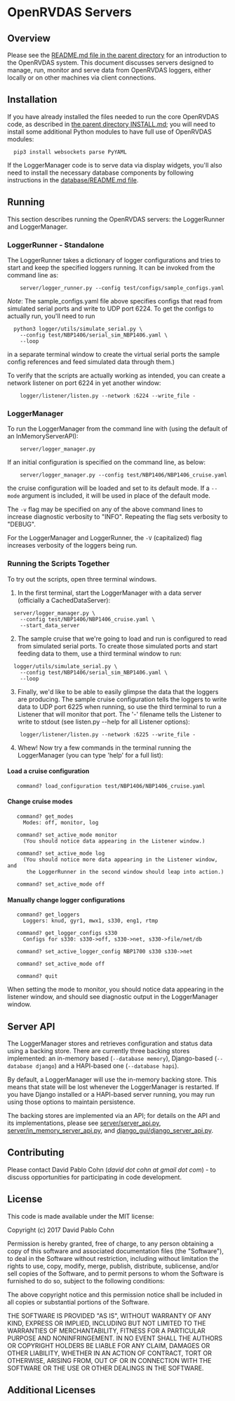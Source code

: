 # OpenRVDAS Servers

## Overview

Please see the [README.md file in the parent directory](../README.md)
for an introduction to the OpenRVDAS system. This document discusses
servers designed to manage, run, monitor and serve data from OpenRVDAS
loggers, either locally or on other machines via client connections.

## Installation

If you have already installed the files needed to run the core
OpenRVDAS code, as described in [the parent directory
INSTALL.md](../INSTALL.md); you will need to install some additional
Python modules to have full use of OpenRVDAS modules:

```
  pip3 install websockets parse PyYAML
```
If the LoggerManager code is to serve data via display widgets, you'll
also need to install the necessary database components by following
instructions in the [database/README.md file](../database/README.md).

## Running

This section describes running the OpenRVDAS servers: the LoggerRunner
and LoggerManager.

### LoggerRunner - Standalone

The LoggerRunner takes a dictionary of logger configurations and tries
to start and keep the specified loggers running. It can be invoked
from the command line as:

```
    server/logger_runner.py --config test/configs/sample_configs.yaml
```

*Note*: The sample_configs.yaml file above specifies configs that read
from simulated serial ports and write to UDP port 6224. To get the
configs to actually run, you'll need to run
```
  python3 logger/utils/simulate_serial.py \
    --config test/NBP1406/serial_sim_NBP1406.yaml \
    --loop 
```
in a separate terminal window to create the virtual serial ports the
sample config references and feed simulated data through them.)

To verify that the scripts are actually working as intended, you can
create a network listener on port 6224 in yet another window:

```
    logger/listener/listen.py --network :6224 --write_file -
```

### LoggerManager

To run the LoggerManager from the command line with (using the default
of an InMemoryServerAPI):

```
    server/logger_manager.py
```

If an initial configuration is specified on the command line, as
below:

```
    server/logger_manager.py --config test/NBP1406/NBP1406_cruise.yaml
```
the cruise configuration will be loaded and set to its default
mode. If a ``--mode`` argument is included, it will be used in place of
the default mode.

The ``-v`` flag may be specified on any of the above command lines to
increase diagnostic verbosity to "INFO". Repeating the flag sets
verbosity to "DEBUG".

For the LoggerManager and LoggerRunner, the ``-V`` (capitalized) flag
increases verbosity of the loggers being run.

### Running the Scripts Together
To try out the scripts, open three terminal windows.

1. In the first terminal, start the LoggerManager with a data server
(officially a CachedDataServer):
```
  server/logger_manager.py \
    --config test/NBP1406/NBP1406_cruise.yaml \
    --start_data_server
``````

2. The sample cruise that we're going to load and run is configured to
   read from simulated serial ports. To create those simulated ports
   and start feeding data to them, use a third terminal window to run:

```
  logger/utils/simulate_serial.py \
    --config test/NBP1406/serial_sim_NBP1406.yaml \
    --loop 
```

3. Finally, we'd like to be able to easily glimpse the data that the
   loggers are producing. The sample cruise configuration tells the
   loggers to write data to UDP port 6225 when running, so use the
   third terminal to run a Listener that will monitor that port. The '-'
   filename tells the Listener to write to stdout (see listen.py
   --help for all Listener options):

```
    logger/listener/listen.py --network :6225 --write_file -
```

4. Whew! Now try a few commands in the terminal running the
   LoggerManager (you can type 'help' for a full list):

#### Load a cruise configuration
```
   command? load_configuration test/NBP1406/NBP1406_cruise.yaml
```
#### Change cruise modes
```
   command? get_modes
     Modes: off, monitor, log

   command? set_active_mode monitor
     (You should notice data appearing in the Listener window.)

   command? set_active_mode log
     (You should notice more data appearing in the Listener window, and
      the LoggerRunner in the second window should leap into action.)

   command? set_active_mode off
```

#### Manually change logger configurations
```
   command? get_loggers
     Loggers: knud, gyr1, mwx1, s330, eng1, rtmp

   command? get_logger_configs s330
     Configs for s330: s330->off, s330->net, s330->file/net/db
   
   command? set_active_logger_config NBP1700 s330 s330->net

   command? set_active_mode off

   command? quit
```
When setting the mode to monitor, you should notice data appearing in
the listener window, and should see diagnostic output in the
LoggerManager window.

## Server API

The LoggerManager stores and retrieves configuration and status data
using a backing store. There are currently three backing stores
implemented: an in-memory based (``--database memory``), Django-based
(``--database django``) and a HAPI-based one (``--database hapi``).

By default, a LoggerManager will use the in-memory backing store. This
means that state will be lost whenever the LoggerManager is
restarted. If you have Django installed or a HAPI-based server
running, you may run using those options to maintain persistence.

The backing stores are implemented via an API; for details on the
API and its implementations, please see
[server/server\_api.py](../server/server\_api.py),
[server/in\_memory\_server\_api.py](../server/in\_memory\_server\_api.py),
and
[django\_gui/django\_server\_api.py](../django\_gui/django\_server\_api.py).

## Contributing

Please contact David Pablo Cohn (*david dot cohn at gmail dot com*) -
to discuss opportunities for participating in code development.

## License

This code is made available under the MIT license:

Copyright (c) 2017 David Pablo Cohn

Permission is hereby granted, free of charge, to any person obtaining a copy
of this software and associated documentation files (the "Software"), to deal
in the Software without restriction, including without limitation the rights
to use, copy, modify, merge, publish, distribute, sublicense, and/or sell
copies of the Software, and to permit persons to whom the Software is
furnished to do so, subject to the following conditions:

The above copyright notice and this permission notice shall be included in all
copies or substantial portions of the Software.

THE SOFTWARE IS PROVIDED "AS IS", WITHOUT WARRANTY OF ANY KIND, EXPRESS OR
IMPLIED, INCLUDING BUT NOT LIMITED TO THE WARRANTIES OF MERCHANTABILITY,
FITNESS FOR A PARTICULAR PURPOSE AND NONINFRINGEMENT. IN NO EVENT SHALL THE
AUTHORS OR COPYRIGHT HOLDERS BE LIABLE FOR ANY CLAIM, DAMAGES OR OTHER
LIABILITY, WHETHER IN AN ACTION OF CONTRACT, TORT OR OTHERWISE, ARISING FROM,
OUT OF OR IN CONNECTION WITH THE SOFTWARE OR THE USE OR OTHER DEALINGS IN THE
SOFTWARE.

## Additional Licenses

